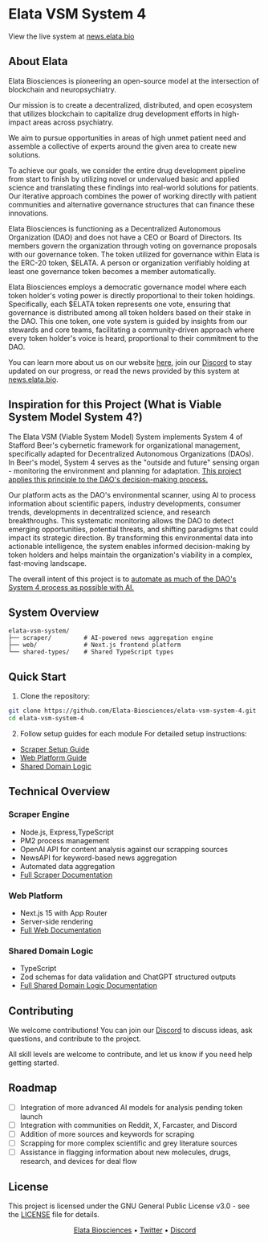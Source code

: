 # Elata VSM System 4

View the live system at [news.elata.bio](https://news.elata.bio)

## About Elata

Elata Biosciences is pioneering an open-source model at the intersection of blockchain and neuropsychiatry.

Our mission is to create a decentralized, distributed, and open ecosystem that utilizes blockchain to capitalize drug development efforts in high-impact areas across psychiatry.

We aim to pursue opportunities in areas of high unmet patient need and assemble a collective of experts around the given area to create new solutions.

To achieve our goals, we consider the entire drug development pipeline from start to finish by utilizing novel or undervalued basic and applied science and translating these findings into real-world solutions for patients. Our iterative approach combines the power of working directly with patient communities and alternative governance structures that can finance these innovations.

Elata Biosciences is functioning as a Decentralized Autonomous Organization (DAO) and does not have a CEO or Board of Directors. Its members govern the organization through voting on governance proposals with our governance token. The token utilized for governance within Elata is the ERC-20 token, $ELATA. A person or organization verifiably holding at least one governance token becomes a member automatically.

Elata Biosciences employs a democratic governance model where each token holder's voting power is directly proportional to their token holdings. Specifically, each $ELATA token represents one vote, ensuring that governance is distributed among all token holders based on their stake in the DAO. This one token, one vote system is guided by insights from our stewards and core teams, facilitating a community-driven approach where every token holder's voice is heard, proportional to their commitment to the DAO.

You can learn more about us on our website [here](https://elata.bio), join our [Discord](https://discord.gg/4CZ7RCwEvb) to stay updated on our progress, or read the news provided by this system at [news.elata.bio](https://news.elata.bio).

## Inspiration for this Project (What is Viable System Model System 4?)

The Elata VSM (Viable System Model) System implements System 4 of Stafford Beer's cybernetic framework for organizational management, specifically adapted for Decentralized Autonomous Organizations (DAOs). In Beer's model, System 4 serves as the "outside and future" sensing organ - monitoring the environment and planning for adaptation. [This project applies this principle to the DAO's decision-making process.](https://kelsienabben.substack.com/p/aligning-the-concept-of-decentralized)

Our platform acts as the DAO's environmental scanner, using AI to process information about scientific papers, industry developments, consumer trends, developments in decentralized science, and research breakthroughs. This systematic monitoring allows the DAO to detect emerging opportunities, potential threats, and shifting paradigms that could impact its strategic direction. By transforming this environmental data into actionable intelligence, the system enables informed decision-making by token holders and helps maintain the organization's viability in a complex, fast-moving landscape.

The overall intent of this project is to [automate as much of the DAO's System 4 process as possible with AI.](https://kelsienabben.substack.com/p/governatooorr-guardrails-practical)

## System Overview

```
elata-vsm-system/
├── scraper/         # AI-powered news aggregation engine
├── web/             # Next.js frontend platform
└── shared-types/    # Shared TypeScript types
```

## Quick Start

1. Clone the repository:

```bash
git clone https://github.com/Elata-Biosciences/elata-vsm-system-4.git
cd elata-vsm-system-4
```

2. Follow setup guides for each module
   For detailed setup instructions:

- [Scraper Setup Guide](scraper/README.md)
- [Web Platform Guide](web/README.md)
- [Shared Domain Logic](shared-types/README.md)

## Technical Overview

### Scraper Engine

- Node.js, Express,TypeScript
- PM2 process management
- OpenAI API for content analysis against our scrapping sources
- NewsAPI for keyword-based news aggregation
- Automated data aggregation
- [Full Scraper Documentation](scraper/README.md)

### Web Platform

- Next.js 15 with App Router
- Server-side rendering
- [Full Web Documentation](web/README.md)

### Shared Domain Logic

- TypeScript
- Zod schemas for data validation and ChatGPT structured outputs
- [Full Shared Domain Logic Documentation](shared-types/README.md)

## Contributing

We welcome contributions! You can join our [Discord](https://discord.gg/4CZ7RCwEvb) to discuss ideas, ask questions, and contribute to the project.

All skill levels are welcome to contribute, and let us know if you need help getting started.

## Roadmap

- [ ] Integration of more advanced AI models for analysis pending token launch
- [ ] Integration with communities on Reddit, X, Farcaster, and Discord
- [ ] Addition of more sources and keywords for scraping
- [ ] Scrapping for more complex scientific and grey literature sources
- [ ] Assistance in flagging information about new molecules, drugs, research, and devices for deal flow

## License

This project is licensed under the GNU General Public License v3.0 - see the [LICENSE](LICENSE) file for details.

<p align="center">
  <a href="https://elata.bio">Elata Biosciences</a> •
  <a href="https://twitter.com/Elata_Bio">Twitter</a> •
  <a href="https://discord.gg/4CZ7RCwEvb">Discord</a>
</p>
